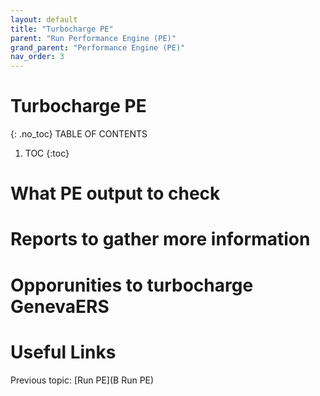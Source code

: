 ```yaml
---
layout: default
title: "Turbocharge PE"
parent: "Run Performance Engine (PE)"
grand_parent: "Performance Engine (PE)"
nav_order: 3
---
```


# Turbocharge PE
{: .no_toc}
TABLE OF CONTENTS
1. TOC
{:toc}

# What PE output to check


# Reports to gather more information


# Opporunities to turbocharge GenevaERS



# Useful Links
Previous topic: [Run PE](B Run PE)

